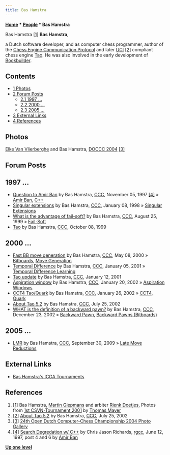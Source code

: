 ```yaml
---
title: Bas Hamstra
---
```

**[Home](Home "Home") * [People](People "People") * Bas Hamstra**

[](http://www.quarkchess.de/csvn2001/body_index.html) Bas Hamstra <a id="cite-note-1" href="#cite-ref-1">[1]</a>
**Bas Hamstra**,

a Dutch software developer, and as computer chess programmer, author of the [Chess Engine Communication Protocol](Chess_Engine_Communication_Protocol "Chess Engine Communication Protocol") and later [UCI](UCI "UCI") <a id="cite-note-2" href="#cite-ref-2">[2]</a> compliant chess engine [Tao](Tao "Tao"). He was also involved in the early development of [Bookbuilder](index.php?title=Bookbuilder&action=edit&redlink=1 "Bookbuilder (page does not exist)").

## Contents

- [1 Photos](#photos)
- [2 Forum Posts](#forum-posts)
  - [2.1 1997 ...](#1997-...)
  - [2.2 2000 ...](#2000-...)
  - [2.3 2005 ...](#2005-...)
- [3 External Links](#external-links)
- [4 References](#references)

## Photos

[](http://old.csvn.nl/gallery21.html)
[Elke Van Vlierberghe](Elke_Van_Vlierberghe "Elke Van Vlierberghe") and Bas Hamstra, [DOCCC 2004](DOCCC_2004 "DOCCC 2004") <a id="cite-note-3" href="#cite-ref-3">[3]</a>

## Forum Posts

## 1997 ...

- [Question to Amir Ban](https://www.stmintz.com/ccc/index.php?id=11617) by Bas Hamstra, [CCC](CCC "CCC"), November 05, 1997 <a id="cite-note-4" href="#cite-ref-4">[4]</a> » [Amir Ban](Amir_Ban "Amir Ban"), [C++](Cpp "Cpp")
- [Singular extensions](https://www.stmintz.com/ccc/index.php?id=13783) by Bas Hamstra, [CCC](CCC "CCC"), January 08, 1998 » [Singular Extensions](Singular_Extensions "Singular Extensions")
- [What is the advantage of fail-soft?](https://www.stmintz.com/ccc/index.php?id=65947) by Bas Hamstra, [CCC](CCC "CCC"), August 25, 1999 » [Fail-Soft](Fail-Soft "Fail-Soft")
- [Tao](https://www.stmintz.com/ccc/index.php?id=72400) by Bas Hamstra, [CCC](CCC "CCC"), October 08, 1999

## 2000 ...

- [Fast BB move generation](https://www.stmintz.com/ccc/index.php?id=109588) by Bas Hamstra, [CCC](CCC "CCC"), May 08, 2000 » [Bitboards](Bitboards "Bitboards"), [Move Generation](Move_Generation "Move Generation")
- [Temporal Difference](https://www.stmintz.com/ccc/index.php?id=148342) by Bas Hamstra, [CCC](CCC "CCC"), January 05, 2001 » [Temporal Difference Learning](Temporal_Difference_Learning "Temporal Difference Learning")
- [Tao update](https://www.stmintz.com/ccc/index.php?id=149645) by Bas Hamstra, [CCC](CCC "CCC"), January 12, 2001
- [Aspiration window](https://www.stmintz.com/ccc/index.php?id=208714) by Bas Hamstra, [CCC](CCC "CCC"), January 20, 2002 » [Aspiration Windows](Aspiration_Windows "Aspiration Windows")
- [CCT4 Tao/Quark](https://www.stmintz.com/ccc/index.php?id=210007) by Bas Hamstra, [CCC](CCC "CCC"), January 26, 2002 » [CCT4](CCT4 "CCT4"), [Quark](Quark "Quark")
- [About Tao 5.2](https://www.stmintz.com/ccc/index.php?id=242621) by Bas Hamstra, [CCC](CCC "CCC"), July 25, 2002
- [WHAT is the definition of a backward pawn?](https://www.stmintz.com/ccc/index.php?id=272739) by Bas Hamstra, [CCC](CCC "CCC"), December 23, 2002 » [Backward Pawn](Backward_Pawn "Backward Pawn"), [Backward Pawns (Bitboards)](</Backward_Pawns_(Bitboards)> "Backward Pawns (Bitboards)")

## 2005 ...

- [LMR](http://www.talkchess.com/forum/viewtopic.php?t=29944) by Bas Hamstra, [CCC](CCC "CCC"), September 30, 2009 » [Late Move Reductions](Late_Move_Reductions "Late Move Reductions")

## External Links

- [Bas Hamstra's ICGA Tournaments](https://www.game-ai-forum.org/icga-tournaments/person.php?id=136)

## References

1. <a id="cite-ref-1" href="#cite-note-1">[1]</a> Bas Hamstra, [Martin Giepmans](Martin_Giepmans "Martin Giepmans") and arbiter [Rienk Doetjes](index.php?title=Rienk_Doetjes&action=edit&redlink=1 "Rienk Doetjes (page does not exist)"), Photos from [1st CSVN-Tournament 2001](http://www.quarkchess.de/csvn2001/body_index.html) by [Thomas Mayer](Thomas_Mayer "Thomas Mayer")
1. <a id="cite-ref-2" href="#cite-note-2">[2]</a> [About Tao 5.2](https://www.stmintz.com/ccc/index.php?id=242621) by Bas Hamstra, [CCC](CCC "CCC"), July 25, 2002
1. <a id="cite-ref-3" href="#cite-note-3">[3]</a> [24th Open Dutch Computer-Chess Championship 2004 Photo Gallery](http://old.csvn.nl/gallery21.html)
1. <a id="cite-ref-4" href="#cite-note-4">[4]</a> [Search Degredation w/ C++](http://groups.google.com/group/rec.games.chess.computer/browse_frm/thread/5fba0f94be869f35) by Chris Jason Richards, [rgcc](Computer_Chess_Forums "Computer Chess Forums"), June 12, 1997, post 4 and 6 by [Amir Ban](Amir_Ban "Amir Ban")

**[Up one level](People "People")**

